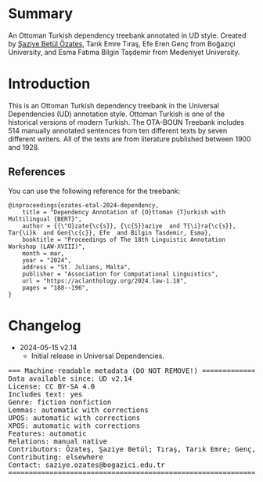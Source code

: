 # Summary

An Ottoman Turkish dependency treebank annotated in UD style. Created by [Şaziye Betül Özateş](https://sb-b.github.io/), Tarık Emre Tıraş, Efe Eren Genç from Boğaziçi University, and Esma Fatıma Bilgin Taşdemir from Medeniyet University.

# Introduction

This is an Ottoman Turkish dependency treebank in the Universal Dependencies (UD) annotation style. Ottoman Turkish is one of the historical versions of modern Turkish.
The OTA-BOUN Treebank includes 514 manually annotated sentences from ten different texts by seven different writers. All of the texts are from literature published between 1900 and 1928. 

## References

You can use the following reference for the treebank:

```
@inproceedings{ozates-etal-2024-dependency,
    title = "Dependency Annotation of {O}ttoman {T}urkish with Multilingual {BERT}",
    author = {{\"O}zate{\c{s}}, {\c{S}}aziye  and T{\i}ra{\c{s}}, Tar{\i}k  and Gen{\c{c}}, Efe  and Bilgin Tasdemir, Esma},
    booktitle = "Proceedings of The 18th Linguistic Annotation Workshop (LAW-XVIII)",
    month = mar,
    year = "2024",
    address = "St. Julians, Malta",
    publisher = "Association for Computational Linguistics",
    url = "https://aclanthology.org/2024.law-1.18",
    pages = "188--196",
}
```

# Changelog

* 2024-05-15 v2.14
  * Initial release in Universal Dependencies.

<pre>
=== Machine-readable metadata (DO NOT REMOVE!) ================================
Data available since: UD v2.14
License: CC BY-SA 4.0
Includes text: yes
Genre: fiction nonfiction
Lemmas: automatic with corrections
UPOS: automatic with corrections
XPOS: automatic with corrections
Features: automatic
Relations: manual native
Contributors: Özateş, Şaziye Betül; Tıraş, Tarık Emre; Genç, Efe Eren; Bilgin Taşdemir, Esma Fatıma
Contributing: elsewhere
Contact: saziye.ozates@bogazici.edu.tr
===============================================================================
</pre>


